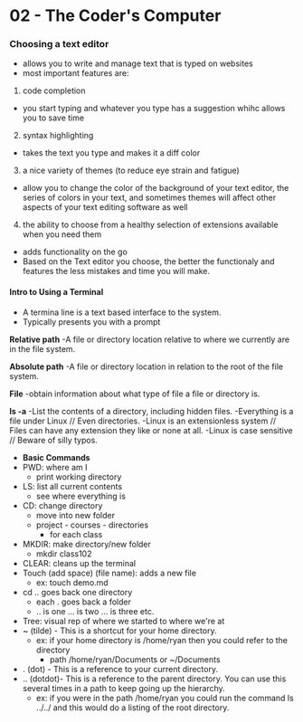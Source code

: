 # 02 - The Coder's Computer

### Choosing a text editor
- allows you to write and manage text that is typed on websites
- most important features are: 
1. code completion 
 - you start typing and whatever you type has a suggestion whihc allows you to save time
2. syntax highlighting
 - takes the text you type and makes it a diff color
3. a nice variety of themes (to reduce eye strain and fatigue) 
 - allow you to change the color of the background of your text editor, the series of colors in your text, and sometimes themes will affect other aspects of your text editing software as well
4. the ability to choose from a healthy selection of extensions available when you need them
 - adds functionality on the go
- Based on the Text editor you choose, the better the functionaly and features the less mistakes and time you will make.

#### Intro to Using a Terminal
- A termina line is a text based interface to the system.
- Typically presents you with a prompt

**Relative path**
-A file or directory location relative to where we currently are in the file system.

**Absolute path**
-A file or directory location in relation to the root of the file system.

**File**
-obtain information about what type of file a file or directory is.

**ls -a**
-List the contents of a directory, including hidden files.
-Everything is a file under Linux // Even directories.
-Linux is an extensionless system // Files can have any extension they like or none at all.
-Linux is case sensitive // Beware of silly typos.

- **Basic Commands**
- PWD: where am I 
	- print working directory
- LS: list all current contents
	- see where everything is
- CD: change directory
	- move into new folder
	- project - courses - directories
		- for each class
- MKDIR: make directory/new folder
	- mkdir class102
- CLEAR: cleans up the terminal
- Touch (add space) (file name): adds a new file
	- ex: touch demo.md
- cd .. goes back one directory
	- each . goes back a folder
	- .. is one ... is two ... is three etc.
- Tree: visual rep of where we started to where we're at
- ~ (tilde) - This is a shortcut for your home directory. 
	- ex: if your home directory is /home/ryan then you could refer to the directory  
		- path /home/ryan/Documents or ~/Documents
- . (dot) - This is a reference to your current directory. 
- .. (dotdot)- This is a reference to the parent directory. You can use this several times in a path to keep going up the hierarchy. 
	- ex: if you were in the path /home/ryan you could run the command ls ../../ and this would do a listing of the root directory.
